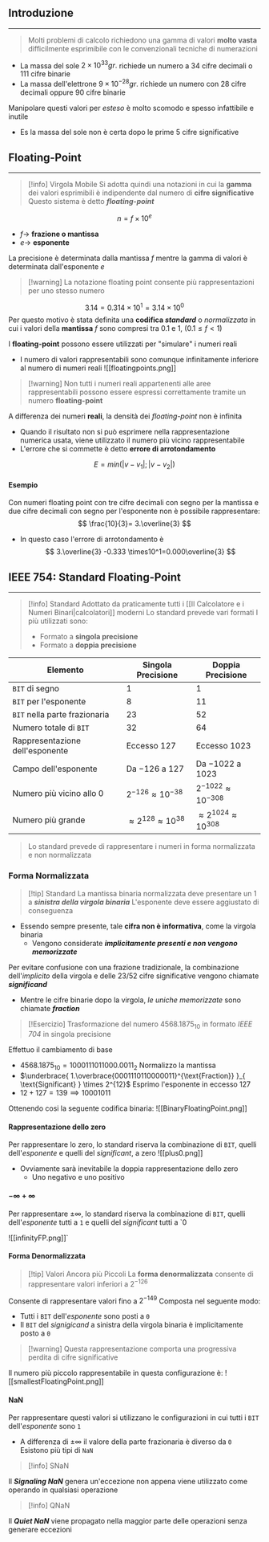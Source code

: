 ## Introduzione
---
> Molti problemi di calcolo richiedono una gamma di valori **molto vasta** difficilmente esprimibile con le convenzionali tecniche di numerazioni

- La massa del sole $2\times 10^{33}gr.$ richiede un numero a $34$ cifre decimali o $111$ cifre binarie
- La massa dell'elettrone $9\times 10^{-28}gr.$ richiede un numero con $28$ cifre decimali oppure $90$ cifre binarie

Manipolare questi valori per *esteso* è molto scomodo e spesso infattibile e inutile
- Es la massa del sole non è certa dopo le prime 5 cifre significative

## Floating-Point
---
>[!info] Virgola Mobile
>Si adotta quindi una notazioni in cui la **gamma** dei valori esprimibili è indipendente dal numero di **cifre significative**
>Questo sistema è detto ***floating-point***

$$
n=f\times 10^e
$$
- $f\to$ **frazione o mantissa**
- $e \to$ **esponente**

La precisione è determinata dalla mantissa $f$ mentre la gamma di valori è determinata dall'esponente $e$

>[!warning] La notazione floating point consente più rappresentazioni per uno stesso numero

$$
3.14 = 0.314 \times 10^1 = 3.14 \times 10^0
$$
Per questo motivo è stata definita una **codifica *standard*** o *normalizzata* in cui i valori della **mantissa** $f$ sono compresi tra $0.1$ e $1$, ($0.1\leq f < 1$)


I **floating-point** possono essere utilizzati per "simulare" i numeri reali
- I numero di valori rappresentabili sono comunque infinitamente inferiore al numero di numeri reali
![[floatingpoints.png]]

>[!warning] Non tutti i numeri reali appartenenti alle aree rappresentabili possono essere espressi correttamente tramite un numero **floating-point**

A differenza dei numeri **reali**, la densità dei *floating-point* non è infinita
- Quando il risultato non si può esprimere nella rappresentazione numerica usata, viene utilizzato il numero più vicino rappresentabile
- L'errore che si commette è detto **errore di arrotondamento**

$$
E=min(\left| v-v_{1} \right|;\left| v-v_{2} \right|  )
$$
#### Esempio
Con numeri floating point con tre cifre decimali con segno per la mantissa e due cifre decimali con segno per l'esponente non è possibile rappresentare:
$$
\frac{10}{3}= 3.\overline{3}
$$
- In questo caso l'errore di arrotondamento è
$$
3.\overline{3} -0.333 \times10^1=0.000\overline{3}
$$

## IEEE 754: Standard Floating-Point
---
>[!info] Standard
>Adottato da praticamente tutti i [[Il Calcolatore e i Numeri Binari|calcolatori]] moderni
>Lo standard prevede vari formati
>I più utilizzati sono:
>- Formato a **singola precisione**
>- Formato a **doppia precisione**


| Elemento                        | Singola Precisione               | Doppia Precisione                  |
| ------------------------------- | -------------------------------- | ---------------------------------- |
| `BIT` di segno                  | $1$                              | $1$                                |
| `BIT` per l'esponente           | $8$                              | $11$                               |
| `BIT` nella parte frazionaria   | $23$                             | $52$                               |
| Numero totale di `BIT`          | $32$                             | $64$                               |
| Rappresentazione dell'esponente | Eccesso $127$                    | Eccesso $1023$                     |
| Campo dell'esponente            | Da $-126$ a $127$                | Da $-1022$ a $1023$                |
| Numero più vicino allo $0$      | $2^{-126} \approx 10^{-38}$      | $2^{-1022}\approx 10^{-308}$       |
| Numero più grande               | $\approx 2^{128}\approx 10^{38}$ | $\approx 2^{1024}\approx 10^{308}$ |

> Lo standard prevede di rappresentare i numeri in forma normalizzata e non normalizzata

### Forma Normalizzata
>[!tip] Standard
>La mantissa binaria normalizzata deve presentare un $1$ a ***sinistra della virgola binaria*** 
>L'esponente deve essere aggiustato di conseguenza

- Essendo sempre presente, tale **cifra non è informativa**, come la virgola binaria
	- Vengono considerate ***implicitamente presenti e non vengono memorizzate***

 Per evitare confusione con una frazione tradizionale, la combinazione dell'*implicito* della virgola e delle $23$/$52$ cifre significative vengono chiamate ***significand***
 - Mentre le cifre binarie dopo la virgola, *le uniche memorizzate* sono chiamate ***fraction***

>[!Esercizio] Trasformazione del numero $4568.1875_{10}$ in formato *IEEE 704* in singola precisione

Effettuo il cambiamento di base
- $4568.1875_{10} = 1000111011000.0011_{2}$
Normalizzo la mantissa
- $\underbrace{ 1.\overbrace{0001110110000011}^{\text{Fraction}} }_{ \text{Significant} } \times 2^{12}$
Esprimo l'esponente in eccesso $127$
- $12+127 = 139 \implies 10001011$

Ottenendo cosi la seguente codifica binaria:
![[BinaryFloatingPoint.png]]
#### Rappresentazione dello zero
Per rappresentare lo zero, lo standard riserva la combinazione di `BIT`, quelli dell'*esponente* e quelli del *significant*, a zero
![[plus0.png]]

- Ovviamente sarà inevitabile la doppia rappresentazione dello zero
	- Uno negativo e uno positivo
#### $-\infty +\infty$
Per rappresentare $\pm\infty$, lo standard riserva la combinazione di `BIT`, quelli dell'*esponente* tutti a `1` e quelli del *significant* tutti a `0

![[infinityFP.png]]`

#### Forma Denormalizzata
>[!tip] Valori Ancora più Piccoli
>La **forma denormalizzata** consente di rappresentare valori inferiori a $2^{-126}$

Consente di rappresentare valori fino a $2^{-149}$
Composta nel seguente modo:
- Tutti i `BIT` dell'*esponente* sono posti a `0`
- Il `BIT` del *signigicand* a sinistra della virgola binaria è implicitamente posto a `0`
>[!warning] Questa rappresentazione comporta una progressiva perdita di cifre significative

Il numero più piccolo rappresentabile in questa configurazione è:
![[smallestFloatingPoint.png]]

#### NaN
Per rappresentare questi valori si utilizzano le configurazioni in cui tutti i `BIT` dell'*esponente* sono `1`
- A differenza di $\pm\infty$ il valore della parte frazionaria è diverso da `0`
Esistono più tipi di `NaN`
>[!info] SNaN

Il ***Signaling NaN*** genera un'eccezione non appena viene utilizzato come operando in qualsiasi operazione


>[!info] QNaN

Il ***Quiet NaN*** viene propagato nella maggior parte delle operazioni senza generare eccezioni

